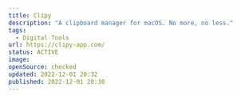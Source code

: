 ```yaml
---
title: Clipy
description: "A clipboard manager for macOS. No more, no less."
tags: 
  - Digital Tools
url: https://clipy-app.com/
status: ACTIVE
image: 
openSource: checked
updated: 2022-12-01 20:32
published: 2022-12-01 20:30
---
```

